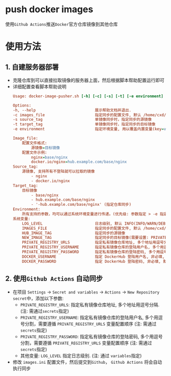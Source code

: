 # push docker images 
使用`Github Actions`推送`Docker`官方仓库镜像到其他仓库 

# 使用方法
## 1. 自建服务器部署
- 克隆仓库到可以直接拉取镜像的服务器上面，然后根据脚本帮助配置运行即可 
- 详细配置查看脚本帮助说明
    ```ini
    Usage: docker-image-pusher.sh [-h] [-c] [-s] [-t] [-e environment]

    Options:
    -h, --help                          展示帮助文档并退出.
    -c images_file                      指定同步的配置文件, 默认 /home/cxd/Projects/tmpdir/docker-image-pusher/images.ini.
    -s source_tag                       单镜像同步时，指定同步的源镜像
    -t target_tag                       单镜像同步时，指定同步的目标镜像
    -e environment                      指定环境变量, 用以覆盖内置变量(key=value,key=value)

    Image_file:
        配置文件格式: 
            源镜像=目标镜像
        配置文件示例:
            nginx=base/nginx
            docker.io/nginx=hub.example.com/base/nginx
    Source_tag:
        源镜像, 支持所有不登陆就可以拉取的镜像
            - nginx
            - docker.io/nginx
    Target_tag:
        目标镜像
            - base/nginx
            - hub.example.com/base/nginx
            - '-hub.example.com/base/nginx' (指定仓库同步)
    Environment:
        所有支持的参数，均可以通过系统环境变量进行传递。(优先级: 参数指定 > -e 指定 > 系统环境变量 > 配置文件指定)
    系统变量:
        LOG_LEVEL                       日志级别, 默认 INFO(INFO/WARN/DEBUG/ERROR)
        IMAGES_FILE                     指定同步的配置文件, 默认 /home/cxd/Projects/tmpdir/docker-image-pusher/images.ini
        HUB_IMAGE_TAG                   指定同步的源镜像
        NEW_IMAGE_TAG                   指定同步的目标镜像(需要设置: PRIVATE_REGISTRY_URLS)
        PRIVATE_REGISTRY_URLS           指定私有镜像仓库地址, 多个地址用逗号分隔, 默认 ''
        PRIVATE_REGISTRY_USERNAME       指定私有镜像仓库的登陆用户名, 多个用逗号分割，需要遵循 PRIVATE_REGISTRY_URLS 变量配置顺序
        PRIVATE_REGISTRY_PASSWORD       指定私有镜像仓库的登陆密码, 多个用逗号分割，需要遵循 PRIVATE_REGISTRY_URLS 变量配置顺序
        DOCKER_USERNAME                 指定 DockerHub 登陆用户名, 非必填, 默认 ''
        DOCKER_PASSWORD                 指定 DockerHub 登陆密码, 非必填, 默认 ''
    ```

## 2. 使用`Github Actions` 自动同步  
- 在项目 `Settings` -> `Secret and variables` -> `Actions` -> `New Repository secret`中，添加以下参数:  
    - `PRIVATE_REGISTRY_URLS`: 指定私有镜像仓库地址, 多个地址用逗号分隔. (注: 需通过`secrets`指定)  
    - `PRIVATE_REGISTRY_USERNAME`: 指定私有镜像仓库的登陆用户名, 多个用逗号分割，需要遵循 `PRIVATE_REGISTRY_URLS` 变量配置顺序 (注: 需通过`secrets`指定)    
    - `PRIVATE_REGISTRY_PASSWORD`: 指定私有镜像仓库的登陆密码, 多个用逗号分割，需要遵循 `PRIVATE_REGISTRY_URLS` 变量配置顺序 (注: 需通过`secrets`指定)    
    - 其他变量: `LOG_LEVEL` 指定日志级别. (注: 通过 `variables`指定)
- 修改 `images.ini` 配置文件，然后提交到`Github`， `Github Actions` 将会自动执行同步  
